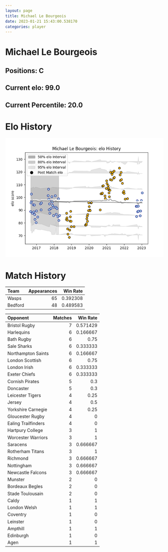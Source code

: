 ```yaml
---  
layout: page  
title: Michael Le Bourgeois  
date: 2023-01-21 15:43:00.538170  
categories: player  
---
```

# Michael Le Bourgeois

## Positions: C

## Current elo: 99.0

## Current Percentile: 20.0

# Elo History


![elo history](history_MichaelLeBourgeois.png)
# Match History


| Team    |   Appearances |   Win Rate |
|:--------|--------------:|-----------:|
| Wasps   |            65 |   0.392308 |
| Bedford |            48 |   0.489583 |

| Opponent            |   Matches |   Win Rate |
|:--------------------|----------:|-----------:|
| Bristol Rugby       |         7 |   0.571429 |
| Harlequins          |         6 |   0.166667 |
| Bath Rugby          |         6 |   0.75     |
| Sale Sharks         |         6 |   0.333333 |
| Northampton Saints  |         6 |   0.166667 |
| London Scottish     |         6 |   0.75     |
| London Irish        |         6 |   0.333333 |
| Exeter Chiefs       |         6 |   0.333333 |
| Cornish Pirates     |         5 |   0.3      |
| Doncaster           |         5 |   0.3      |
| Leicester Tigers    |         4 |   0.25     |
| Jersey              |         4 |   0.5      |
| Yorkshire Carnegie  |         4 |   0.25     |
| Gloucester Rugby    |         4 |   0        |
| Ealing Trailfinders |         4 |   0        |
| Hartpury College    |         3 |   1        |
| Worcester Warriors  |         3 |   1        |
| Saracens            |         3 |   0.666667 |
| Rotherham Titans    |         3 |   1        |
| Richmond            |         3 |   0.666667 |
| Nottingham          |         3 |   0.666667 |
| Newcastle Falcons   |         3 |   0.666667 |
| Munster             |         2 |   0        |
| Bordeaux Begles     |         2 |   0        |
| Stade Toulousain    |         2 |   0        |
| Caldy               |         1 |   1        |
| London Welsh        |         1 |   1        |
| Coventry            |         1 |   0        |
| Leinster            |         1 |   0        |
| Ampthill            |         1 |   1        |
| Edinburgh           |         1 |   0        |
| Agen                |         1 |   1        |
